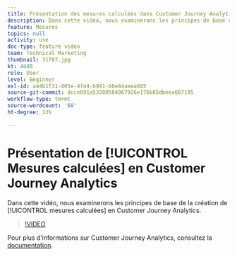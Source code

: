 ```yaml
---
title: Présentation des mesures calculées dans Customer Journey Analytics
description: Dans cette vidéo, nous examinerons les principes de base de la création de mesures calculées dans Adobe Customer Journey Analytics.
feature: Mesures
topics: null
activity: use
doc-type: feature video
team: Technical Marketing
thumbnail: 31787.jpg
kt: 4448
role: User
level: Beginner
exl-id: a44b1f31-005e-4f44-b941-60e44aeea605
source-git-commit: dcce691a53200504967926e176b85dbeea667195
workflow-type: tm+mt
source-wordcount: '68'
ht-degree: 13%

---
```


# Présentation de [!UICONTROL Mesures calculées] en Customer Journey Analytics

Dans cette vidéo, nous examinerons les principes de base de la création de [!UICONTROL mesures calculées] en Customer Journey Analytics.

>[!VIDEO](https://video.tv.adobe.com/v/31787/?quality=12)

Pour plus d’informations sur Customer Journey Analytics, consultez la [documentation](https://docs.adobe.com/content/help/fr-FR/analytics-platform/using/cja-landing.html).
